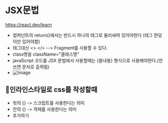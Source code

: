 
#  JSX문법

https://react.dev/learn

- 컴퍼넌트의 return()에서는 반드시 하나의 태그로 둘러싸여 있어야한다 (태그 한덩이만 있어야함)
- 태그대신 <> </>   --> Fragment를 사용할 수 있다.
- class명을 className="클래스명"
- javaScript 코드를 JSX 문법에서 사용할때는 {쓸내용} 형식으로 사용해야한다.(안쓰면 문자로 출력됨)
- ![image](https://github.com/manbock/node.js/assets/145514177/b4764c3e-f3c3-42ae-a52e-1e004e67281a)



## 🎃인라인스타일로 css를 작성할때
- 밖의 {}  -> 스크립트를 사용한다는 의미
- 안의 {}  -> 객체를 사용한다는 의미
- <div style={{width:"300px",height:"200px"}}>추가하기</div>
